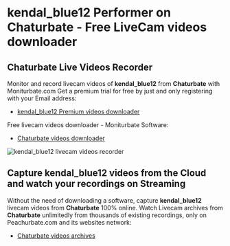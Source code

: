 # kendal_blue12 Performer on Chaturbate - Free LiveCam videos downloader

## Chaturbate Live Videos Recorder

Monitor and record livecam videos of **kendal_blue12** from **Chaturbate** with Moniturbate.com
Get a premium trial for free by just and only registering with your Email address:
* [kendal_blue12 Premium videos downloader](https://moniturbate.com/request-demo-licence-key.html)

Free livecam videos downloader - Moniturbate Software:
* [Chaturbate videos downloader](https://moniturbate.com/moniturbate-download-software.html)

![kendal_blue12 livecam videos recorder](https://peachurnet.com/templates/moniturbate-software.png)


## Capture kendal_blue12 videos from the Cloud and watch your recordings on Streaming

Without the need of downloading a software, capture **kendal_blue12** livecam videos from **Chaturbate** 100% online.
Watch Livecam archives from **Chaturbate** unlimitedly from thousands of existing recordings, only on Peachurbate.com and its websites network:
* [Chaturbate videos archives](https://peachurnet.com/)